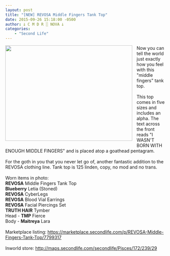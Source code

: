 ```yaml
---
layout: post
title: "[NEW] REVOSA Middle Fingers Tank Top"
date: 2015-09-26 15:18:00 -0500
author: 𐕣 C M D R ░ NOVA 𐕣
categories:
    - "Second Life"
---
```


<div style="clear: both; text-align: center;">
<a href="http://3.bp.blogspot.com/-ZPrvxNU_bFs/Vga2za1ZWEI/AAAAAAAAAOI/M1sW1Fb1Id0/s1600/RMFTTA.png" style="clear: left; float: left; margin-bottom: 1em; margin-right: 1em;"><img border="0" height="300" src="http://3.bp.blogspot.com/-ZPrvxNU_bFs/Vga2za1ZWEI/AAAAAAAAAOI/M1sW1Fb1Id0/s400/RMFTTA.png" width="400" /></a></div>
Now you can tell the world just exactly how you feel with this "middle fingers" tank top.<br />
<br />
This top comes in five sizes and includes an alpha. The text across the front reads "I WASN'T BORN WITH ENOUGH MIDDLE FINGERS" and is placed atop a goathead pentagram.<br />
<br />
For the goth in you that you never let go of, another fantastic addition to the REVOSA clothing line. Tank top is 125 linden, copy, no mod and no trans.<br />
<br />
Worn items in photo:<br />
<b>REVOSA</b> Middle Fingers Tank Top<br />
<b>Blueberry</b> Letia (Stoned)<br />
<b>REVOSA</b> CyberLegs<br />
<b>REVOSA</b> Blood Vial Earrings<br />
<b>REVOSA</b> Facial Piercings Set<br />
<b>TRUTH HAIR</b> Tymber<br />
Head - <b>TMP</b> Fierce<br />
Body - <b>Maitreya</b> Lara<br />
<br />
Marketplace listing: <a href="https://marketplace.secondlife.com/p/REVOSA-Middle-Fingers-Tank-Top/7799317" target="_blank" rel="noopener">https://marketplace.secondlife.com/p/REVOSA-Middle-Fingers-Tank-Top/7799317</a><br />
<br />
Inworld store: <a href="http://maps.secondlife.com/secondlife/Pisces/172/239/29" target="_blank" rel="noopener">http://maps.secondlife.com/secondlife/Pisces/172/239/29</a>